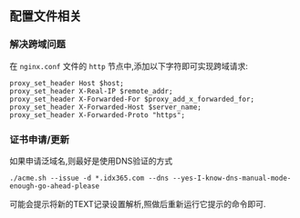 ## 配置文件相关

### 解决跨域问题

在 `nginx.conf` 文件的 `http` 节点中,添加以下字符即可实现跨域请求:

```
proxy_set_header Host $host;
proxy_set_header X-Real-IP $remote_addr;
proxy_set_header X-Forwarded-For $proxy_add_x_forwarded_for;
proxy_set_header X-Forwarded-Host $server_name;
proxy_set_header X-Forwarded-Proto "https";
```

### 证书申请/更新

如果申请泛域名,则最好是使用DNS验证的方式

```
./acme.sh --issue -d *.idx365.com --dns --yes-I-know-dns-manual-mode-enough-go-ahead-please
```

可能会提示将新的TEXT记录设置解析,照做后重新运行它提示的命令即可.